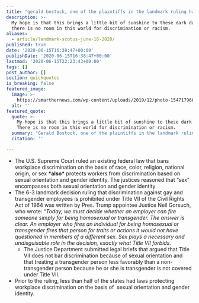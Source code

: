 ```yaml
---
title: "gerald bostock, one of the plaintiffs in the landmark ruling handed down by the u.s. supreme court that workplace discrimination against gay and transgender employees is prohibited under federal_law."
description: >-
  My hope is that this brings a little bit of sunshine to these dark days...
  there is no room in this world for discrimination or racism.
aliases:
  - article/landmark-scotus-june-16-2020/
published: true
date: '2020-06-15T16:38:47+00:00'
publishDate: '2020-06-15T16:38:47+00:00'
lastmod: '2020-06-15T22:23:43+00:00'
tags: []
post_author: []
section: quickquotes
is_breaking: false
featured_image:
  image: >-
    https://smarthernews.com/wp-content/uploads/2019/12/photo-1547179660-453ec5367aa3.jpg
  alt: ''
featured_quote:
  quote: >-
    My hope is that this brings a little bit of sunshine to these dark days...
    There is no room in this world for discrimination or racism.
  summary: "Gerald Bostock, one of the plaintiffs in the landmark ruling handed down by the U.S. Supreme Court that workplace discrimination against gay and transgender employees is prohibited under federal_law."
  citation: ''

---
```

*   The U.S. Supreme Court ruled an existing federal law that bans workplace discrimination on the basis of race, color, religion, national origin, or sex **\*also\*** protects workers from discrimination based on sexual orientation and gender identity. The justices reasoned that “sex” encompasses both sexual orientation and gender identity
*   The 6-3 landmark decision ruling that discrimination against gay and transgender employees is prohibited under Title VII of the Civil Rights Act of 1964 was written by Pres. Trump appointee Justice Neil Gorsuch, who wrote: “_Today, we must decide whether an employer can fire someone simply for being homosexual or transgender. The answer is clear. An employer who fires an individual for being homosexual or transgender fires that person for traits or actions it would not have questioned in members of a different sex. Sex plays a necessary and undisguisable role in the decision, exactly what Title VII forbids._
    *   The Justice Department submitted legal briefs that argued that Title VII does not bar discrimination because of sexual orientation and that treating a transgender person less favorably than a non-transgender person because he or she is transgender is not covered under Title VII.
*   Prior to the ruling, less than half of the states had laws protecting workplace discrimination on the basis of  sexual orientation and gender identity.